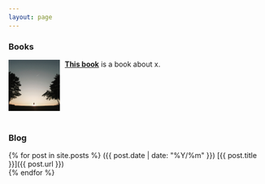 ```yaml
---
layout: page
---
```


<h3>Books</h3>

<a href="https://www.google.com"><img src="/assets/books/testsquare.jpg" height="20%" width="20%" style="margin: 0px 10px 20px 0px; float: left;">
<b>This book</b></a> is a book about x.
<div style="clear: both;"></div>

<h3>Blog</h3>

{% for post in site.posts %}
<span class="date-home">({{ post.date | date: "%Y/%m" }})</span> [{{ post.title }}]({{ post.url }}) <br>
{% endfor %}

